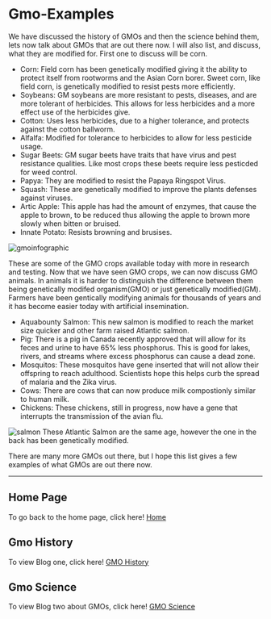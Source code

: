 # Gmo-Examples

We have discussed the history of GMOs and then the science behind them, lets now talk about GMOs that are out there now. I will also list, and discuss, what they are modified for. First one to discuss will be corn.

- Corn: Field corn has been genetically modified giving it the ability to protect itself from rootworms and the Asian Corn borer. Sweet corn, like field corn, is genetically modified to resist pests more efficiently. 
- Soybeans: GM soybeans are more resistant to pests, diseases, and are more tolerant of herbicides. This allows for less herbicides and a more effect use of the herbicides give. 
- Cotton: Uses less herbicides, due to a higher tolerance, and protects against the cotton ballworm. 
- Alfalfa: Modified for tolerance to herbicides to allow for less pesticide usage. 
- Sugar Beets: GM sugar beets have traits that have virus and pest resistance qualities. Like most crops these beets require less pesticded for weed control. 
- Papya: They are modified to resist the Papaya Ringspot Virus. 
- Squash: These are genetically modified to improve the plants defenses against viruses. 
- Artic Apple: This apple has had the amount of enzymes, that cause the apple to brown, to be reduced thus allowing the apple to brown more slowly when bitten or bruised. 
- Innate Potato: Resists browning and brusises. 

![gmoinfographic](https://user-images.githubusercontent.com/43043543/47854593-246e6f80-ddb0-11e8-85bb-a90723c80a36.png)

These are some of the GMO crops available today with more in research and testing. Now that we have seen GMO crops, we can now discuss GMO animals. In animals it is harder to distinguish the difference between them being genetically modifed organism(GMO) or just genetically modified(GM). Farmers have been gentically modifying animals for thousands of years and it has become easier today with artificial insemination. 

- Aquabounty Salmon: This new salmon is modified to reach the market size quicker and other farm raised Atlantic salmon. 
- Pig: There is a pig in Canada recently approved that will allow for its feces and urine to have 65% less phosphorus. This is good for lakes, rivers, and streams where excess phosphorus can cause a dead zone. 
- Mosquitos: These mosquitos have gene inserted that will not allow their offspring to reach adulthood. Scientists hope this helps curb the spread of malaria and the Zika virus. 
- Cows: There are cows that can now produce milk compostionly similar to human milk. 
- Chickens: These chickens, still in progress, now have a gene that interrupts the transmission of the avian flu.

![salmon](https://user-images.githubusercontent.com/43043543/47855007-559b6f80-ddb1-11e8-8c29-b053fe40ac88.jpg)
These Atlantic Salmon are the same age, however the one in the back has been genetically modified. 

There are many more GMOs out there, but I hope this list gives a few examples of what GMOs are out there now. 

---

## Home Page

To go back to the home page, click here! [Home](https://wdeaton.github.io/GMO-Introduction/)

## Gmo History

To view Blog one, click here! [GMO History](https://wdeaton.github.io/Gmos-Blog/)

## Gmo Science

To view Blog two about GMOs, click here! [GMO Science](https://wdeaton.github.io/Gmos-Blog-Science/)
